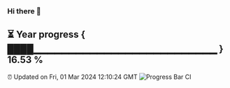 ### Hi there 👋
⏳ Year progress { ████▁▁▁▁▁▁▁▁▁▁▁▁▁▁▁▁▁▁▁▁▁▁▁▁▁▁ } 16.53 %
---
⏰ Updated on Fri, 01 Mar 2024 12:10:24 GMT
![Progress Bar CI](https://github.com/Moyi321/Moyi321/workflows/Progress%20Bar%20CI/badge.svg)
